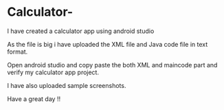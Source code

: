 # Calculator-
I have created a calculator app using android studio


As the file is big i have uploaded the XML file and Java code file in text format.

Open android studio and copy paste the both XML and maincode part and verify my calculator app project.

I have also uploaded sample screenshots.

Have a great day !!
